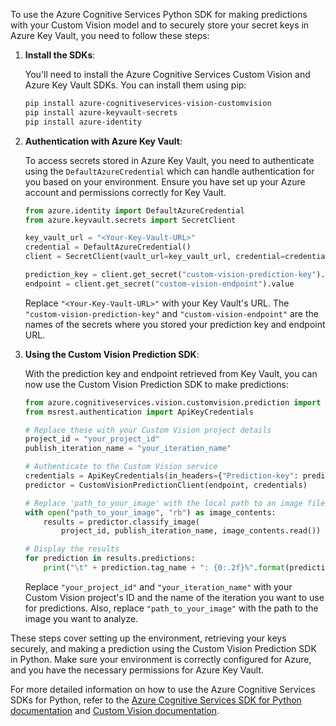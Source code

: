 To use the Azure Cognitive Services Python SDK for making predictions with your Custom Vision model and to securely store your secret keys in Azure Key Vault, you need to follow these steps:

1. **Install the SDKs**:

    You'll need to install the Azure Cognitive Services Custom Vision and Azure Key Vault SDKs. You can install them using pip:

    ```bash
    pip install azure-cognitiveservices-vision-customvision
    pip install azure-keyvault-secrets
    pip install azure-identity
    ```

2. **Authentication with Azure Key Vault**:

    To access secrets stored in Azure Key Vault, you need to authenticate using the `DefaultAzureCredential` which can handle authentication for you based on your environment. Ensure you have set up your Azure account and permissions correctly for Key Vault.

    ```python
    from azure.identity import DefaultAzureCredential
    from azure.keyvault.secrets import SecretClient

    key_vault_url = "<Your-Key-Vault-URL>"
    credential = DefaultAzureCredential()
    client = SecretClient(vault_url=key_vault_url, credential=credential)
    
    prediction_key = client.get_secret("custom-vision-prediction-key").value
    endpoint = client.get_secret("custom-vision-endpoint").value
    ```

    Replace `"<Your-Key-Vault-URL>"` with your Key Vault's URL. The `"custom-vision-prediction-key"` and `"custom-vision-endpoint"` are the names of the secrets where you stored your prediction key and endpoint URL.

3. **Using the Custom Vision Prediction SDK**:

    With the prediction key and endpoint retrieved from Key Vault, you can now use the Custom Vision Prediction SDK to make predictions:

    ```python
    from azure.cognitiveservices.vision.customvision.prediction import CustomVisionPredictionClient
    from msrest.authentication import ApiKeyCredentials

    # Replace these with your Custom Vision project details
    project_id = "your_project_id"
    publish_iteration_name = "your_iteration_name"

    # Authenticate to the Custom Vision service
    credentials = ApiKeyCredentials(in_headers={"Prediction-key": prediction_key})
    predictor = CustomVisionPredictionClient(endpoint, credentials)

    # Replace 'path_to_your_image' with the local path to an image file
    with open("path_to_your_image", "rb") as image_contents:
        results = predictor.classify_image(
            project_id, publish_iteration_name, image_contents.read())

    # Display the results
    for prediction in results.predictions:
        print("\t" + prediction.tag_name + ": {0:.2f}%".format(prediction.probability * 100))
    ```

    Replace `"your_project_id"` and `"your_iteration_name"` with your Custom Vision project's ID and the name of the iteration you want to use for predictions. Also, replace `"path_to_your_image"` with the path to the image you want to analyze.

These steps cover setting up the environment, retrieving your keys securely, and making a prediction using the Custom Vision Prediction SDK in Python. Make sure your environment is correctly configured for Azure, and you have the necessary permissions for Azure Key Vault. 

For more detailed information on how to use the Azure Cognitive Services SDKs for Python, refer to the [Azure Cognitive Services SDK for Python documentation](https://learn.microsoft.com/en-us/python/api/overview/azure/cognitive-services?view=azure-python) and [Custom Vision documentation](https://learn.microsoft.com/en-us/azure/cognitive-services/custom-vision-service/get-started-build-detector).